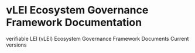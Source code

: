 # vLEI Ecosystem Governance Framework Documentation

verifiable LEI (vLEI) Ecosystem Governance Framework Documents
Current versions

